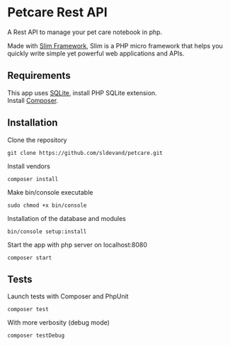 # Petcare Rest API
A Rest API to manage your pet care notebook in php.

Made with [Slim Framework](https://www.slimframework.com),
Slim is a PHP micro framework that helps you quickly write simple yet powerful web applications and APIs. 

## Requirements
This app uses [SQLite](https://sqlite.org/index.html), install PHP SQLite extension.  
Install [Composer](https://getcomposer.org).

## Installation

Clone the repository
```
git clone https://github.com/sldevand/petcare.git
```
Install vendors
```
composer install
```

Make bin/console executable
```
sudo chmod +x bin/console
```

Installation of the database and modules
```
bin/console setup:install
```
Start the app with php server on localhost:8080
```
composer start
```

## Tests
Launch tests with Composer and PhpUnit
```
composer test
```
With more verbosity (debug mode)
```
composer testDebug
```

